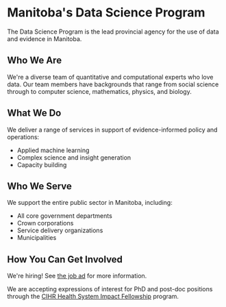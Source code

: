 # Manitoba's Data Science Program


The Data Science Program is the lead provincial agency for the use of data and evidence in Manitoba.

## Who We Are

We're a diverse team of quantitative and computational experts who love data. Our team members have backgrounds that range from social science through to computer science, mathematics, physics, and biology. 

## What We Do

We deliver a range of services in support of evidence-informed policy and operations:

- Applied machine learning
- Complex science and insight generation
- Capacity building

## Who We Serve

We support the entire public sector in Manitoba, including:

- All core government departments
- Crown corporations
- Service delivery organizations
- Municipalities

## How You Can Get Involved

We're hiring! See [the job ad](https://jobsearch.gov.mb.ca/adnoSearch?adno=44081) for more information.

We are accepting expressions of interest for PhD and post-doc positions through the [CIHR Health System Impact Fellowship](https://cihr-irsc.gc.ca/e/51721.html?filter=manitoba) program. 
